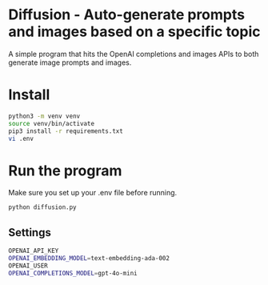 # Diffusion - Auto-generate prompts and images based on a specific topic

A simple program that hits the OpenAI completions and images APIs to both generate image prompts and images.

# Install

```bash
python3 -m venv venv
source venv/bin/activate
pip3 install -r requirements.txt
vi .env
```

# Run the program

Make sure you set up your .env file before running.

```bash
python diffusion.py
```

## Settings

```bash
OPENAI_API_KEY
OPENAI_EMBEDDING_MODEL=text-embedding-ada-002
OPENAI_USER
OPENAI_COMPLETIONS_MODEL=gpt-4o-mini
```
